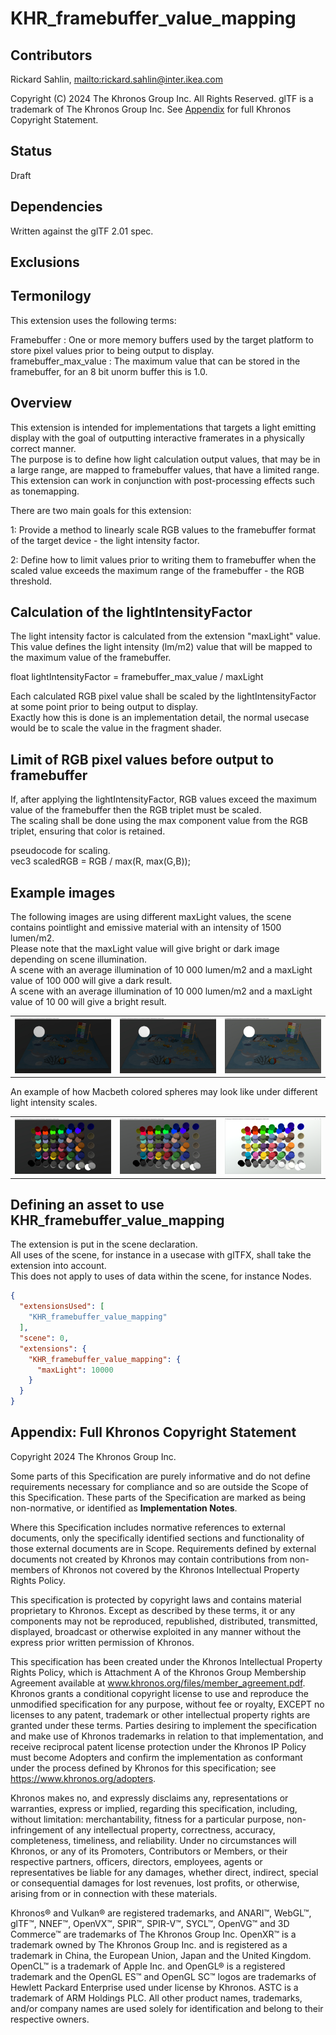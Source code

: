 # KHR_framebuffer_value_mapping

## Contributors

Rickard Sahlin, <mailto:rickard.sahlin@inter.ikea.com>  

Copyright (C) 2024 The Khronos Group Inc. All Rights Reserved. glTF is a trademark of The Khronos Group Inc.
See [Appendix](#appendix-full-khronos-copyright-statement) for full Khronos Copyright Statement.

## Status

Draft

## Dependencies

Written against the glTF 2.01 spec.

## Exclusions

## Termonilogy

This extension uses the following terms:

Framebuffer : One or more memory buffers used by the target platform to store pixel values prior to being output to display.  
framebuffer_max_value : The maximum value that can be stored in the framebuffer, for an 8 bit unorm buffer this is 1.0.  


## Overview

This extension is intended for implementations that targets a light emitting display with the goal of outputting interactive framerates in a physically correct manner.    
The purpose is to define how light calculation output values, that may be in a large range, are mapped to framebuffer values, that have a limited range.  
This extension can work in conjunction with post-processing effects such as tonemapping.  

There are two main goals for this extension:  
  
1: Provide a method to linearly scale RGB values to the framebuffer format of the target device - the light intensity factor.  
  
2: Define how to limit values prior to writing them to framebuffer when the scaled value exceeds the maximum range of the framebuffer - the  RGB threshold.  
  
  
## Calculation of the lightIntensityFactor  

The light intensity factor is calculated from the extension "maxLight" value.  
This value defines the light intensity (lm/m2) value that will be mapped to the maximum value of the framebuffer.  
 
  
float lightIntensityFactor = framebuffer_max_value / maxLight  
 
Each calculated RGB pixel value shall be scaled by the lightIntensityFactor at some point prior to being output to display.  
Exactly how this is done is an implementation detail, the normal usecase would be to scale the value in the fragment shader.   

## Limit of RGB pixel values before output to framebuffer  
    
If, after applying the lightIntensityFactor, RGB values exceed the maximum value of the framebuffer then the RGB triplet must be scaled.  
The scaling shall be done using the max component value from the RGB triplet, ensuring that color is retained.  
  
pseudocode for scaling.  
vec3 scaledRGB = RGB / max(R, max(G,B));  
  
## Example images  
  
The following images are using different maxLight values, the scene contains pointlight and emissive material with an intensity of 1500 lumen/m2.  
Please note that the maxLight value will give bright or dark image depending on scene illumination.  
A scene with an average illumination of 10 000 lumen/m2 and a maxLight value of 100 000 will give a dark result.  
A scene with an average illumination of 10 000 lumen/m2 and a maxLight value of 10 00 will give a bright result.  
  
  
<table>
  <tr>
    <td> <img src="./images/playset_dark.jpg"  alt="Higher maxLight value giving darker image" width = 360px></td>
    <td> <img src="./images/playset_mid.jpg"  alt="Mid maxLight value" width = 360px></td>
    <td> <img src="./images/playset_bright.jpg"  alt="Lower maxLight value giving brighter image " width = 360px></td>
  </tr>
</table>
  
  
An example of how Macbeth colored spheres may look like under different light intensity scales.   
  
<table>
  <tr>
    <td> <img src="./images/macbeth_dark.jpg"  alt="Higher maxLight value giving darker image" width = 360px></td>
    <td> <img src="./images/macbeth_mid.jpg"  alt="Mid maxLight value" width = 360px></td>
    <td> <img src="./images/macbeth_bright.jpg"  alt="Lower maxLight value giving brighter image " width = 360px></td>
  </tr>
</table>
  


## Defining an asset to use KHR_framebuffer_value_mapping
  
The extension is put in the scene declaration.  
All uses of the scene, for instance in a usecase with glTFX, shall take the extension into account.  
This does not apply to uses of data within the scene, for instance Nodes.  


```json
{
  "extensionsUsed": [
    "KHR_framebuffer_value_mapping"
  ],
  "scene": 0,
  "extensions": {
    "KHR_framebuffer_value_mapping": {
      "maxLight": 10000
    }
  }
}

```



## Appendix: Full Khronos Copyright Statement

Copyright 2024 The Khronos Group Inc.

Some parts of this Specification are purely informative and do not define requirements
necessary for compliance and so are outside the Scope of this Specification. These
parts of the Specification are marked as being non-normative, or identified as
**Implementation Notes**.

Where this Specification includes normative references to external documents, only the
specifically identified sections and functionality of those external documents are in
Scope. Requirements defined by external documents not created by Khronos may contain
contributions from non-members of Khronos not covered by the Khronos Intellectual
Property Rights Policy.

This specification is protected by copyright laws and contains material proprietary
to Khronos. Except as described by these terms, it or any components
may not be reproduced, republished, distributed, transmitted, displayed, broadcast
or otherwise exploited in any manner without the express prior written permission
of Khronos.

This specification has been created under the Khronos Intellectual Property Rights
Policy, which is Attachment A of the Khronos Group Membership Agreement available at
www.khronos.org/files/member_agreement.pdf. Khronos grants a conditional
copyright license to use and reproduce the unmodified specification for any purpose,
without fee or royalty, EXCEPT no licenses to any patent, trademark or other
intellectual property rights are granted under these terms. Parties desiring to
implement the specification and make use of Khronos trademarks in relation to that
implementation, and receive reciprocal patent license protection under the Khronos
IP Policy must become Adopters and confirm the implementation as conformant under
the process defined by Khronos for this specification;
see https://www.khronos.org/adopters.

Khronos makes no, and expressly disclaims any, representations or warranties,
express or implied, regarding this specification, including, without limitation:
merchantability, fitness for a particular purpose, non-infringement of any
intellectual property, correctness, accuracy, completeness, timeliness, and
reliability. Under no circumstances will Khronos, or any of its Promoters,
Contributors or Members, or their respective partners, officers, directors,
employees, agents or representatives be liable for any damages, whether direct,
indirect, special or consequential damages for lost revenues, lost profits, or
otherwise, arising from or in connection with these materials.

Khronos® and Vulkan® are registered trademarks, and ANARI™, WebGL™, glTF™, NNEF™, OpenVX™,
SPIR™, SPIR-V™, SYCL™, OpenVG™ and 3D Commerce™ are trademarks of The Khronos Group Inc.
OpenXR™ is a trademark owned by The Khronos Group Inc. and is registered as a trademark in
China, the European Union, Japan and the United Kingdom. OpenCL™ is a trademark of Apple Inc.
and OpenGL® is a registered trademark and the OpenGL ES™ and OpenGL SC™ logos are trademarks
of Hewlett Packard Enterprise used under license by Khronos. ASTC is a trademark of
ARM Holdings PLC. All other product names, trademarks, and/or company names are used solely
for identification and belong to their respective owners.
